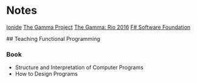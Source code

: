 # Notes

[Ionide](http://ionide.io/)
[The Gamma Project](http://tomasp.net/blog/2016/thegamma-olympic-medalists/)
[The Gamma: Rio 2016](http://rio2016.thegamma.net/)
[F# Software Foundation](http://fsharp.org/)


## Teaching Functional Programming

### Book

* Structure and Interpretation of Computer Programs
* How to Design Programs
 